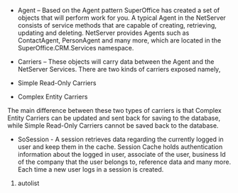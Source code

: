 <properties date="2016-06-24"
SortOrder="17"
/>

* Agent – Based on the Agent pattern SuperOffice has created a set of objects that will perform work for you. A typical Agent in the NetServer consists of service methods that are capable of creating, retrieving, updating and deleting. NetServer provides Agents such as ContactAgent, PersonAgent and many more, which are located in the SuperOffice.CRM.Services namespace.

* Carriers – These objects will carry data between the Agent and the NetServer Services. There are two kinds of carriers exposed namely,

* Simple Read-Only Carriers

* Complex Entity Carriers

The main difference between these two types of carriers is that Complex Entity Carriers can be updated and sent back for saving to the database, while Simple Read-Only Carriers cannot be saved back to the database.

* SoSession - A session retrieves data regarding the currently logged in user and keep them in the cache. Session Cache holds authentication information about the logged in user, associate of the user, business Id of the company that the user belongs to, reference data and many more. Each time a new user logs in a session is created.

1. autolist
